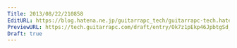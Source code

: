 ```yaml
---
Title: 2013/08/22/210858
EditURL: https://blog.hatena.ne.jp/guitarrapc_tech/guitarrapc-tech.hatenablog.com/atom/entry/6802418398340960149
PreviewURL: https://tech.guitarrapc.com/draft/entry/Ok7z1pEkp46JpbtgSd_PlJrEymk
Draft: true
---
```


